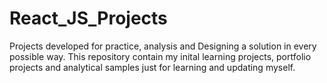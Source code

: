 # React_JS_Projects
Projects developed for practice, analysis and Designing a solution in every possible way. 
This repository contain my inital learning projects, portfolio projects and analytical samples just for learning and updating myself.
